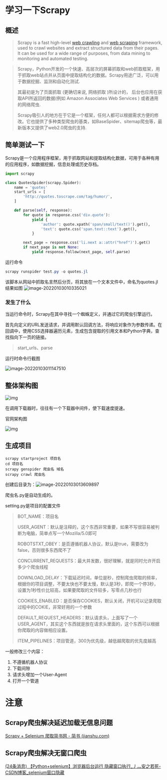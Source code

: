 # 学习一下Scrapy

## 概述

> Scrapy is a fast high-level [web crawling](https://en.wikipedia.org/wiki/Web_crawler) and [web scraping](https://en.wikipedia.org/wiki/Web_scraping) framework, used to crawl websites and extract structured data from their pages. It can be used for a wide range of purposes, from data mining to monitoring and automated testing.

> Scrapy，Python开发的一个快速、高层次的屏幕抓取和web抓取框架，用于抓取web站点并从页面中提取结构化的数据。Scrapy用途广泛，可以用于数据挖掘、监测和自动化测试.
>
> 其最初是为了页面抓取 (更确切来说, 网络抓取 )所设计的， 后台也应用在获取API所返回的数据(例如 Amazon Associates Web Services ) 或者通用的网络爬虫.
>
> Scrapy吸引人的地方在于它是一个框架，任何人都可以根据需求方便的修改。它也提供了多种类型爬虫的基类，如BaseSpider、sitemap爬虫等，最新版本又提供了web2.0爬虫的支持.

## 简单测试一下

Scrapy是一个应用程序框架，用于抓取网站和提取结构化数据，可用于各种有用的应用程序，如数据挖掘，信息处理或历史存档。

```python
import scrapy

class QuotesSpider(scrapy.Spider):
    name = 'quotes'
    start_urls = [
        'http://quotes.toscrape.com/tag/humor/',
    ]

    def parse(self, response):
        for quote in response.css('div.quote'):
            yield {
                'author': quote.xpath('span/small/text()').get(),
                'text': quote.css('span.text::text').get(),
            }

        next_page = response.css('li.next a::attr("href")').get()
        if next_page is not None:
            yield response.follow(next_page, self.parse)
```

运行命令

```powershell
scrapy runspider test.py -o quotes.jl
```

该脚本从网站中抓取名言然后分页，将其放在一个文本文件中，命名为quotes.jl
结果如图
![image-20220103010335021](C:\Users\LanT34m\AppData\Roaming\Typora\typora-user-images\image-20220103010335021.png)

### 发生了什么

当运行命令时，Scrapy在其中寻找一个蜘蛛定义，并通过它的爬虫引擎运行。

首先向定义的URL发送请求，并调用默认回调方法，将响应对象作为参数传递。在回调中，使用CSS选择器遍历元素，生成包含提取的引用文本和Python字典，查找指向下一页的链接。

> start_urls、parse

运行时命令行截图

![image-20220103011147510](C:\Users\LanT34m\AppData\Roaming\Typora\typora-user-images\image-20220103011147510.png)

## 整体架构图

![img](https://img-blog.csdnimg.cn/20200321114058862.png?x-oss-process=image/watermark,type_ZmFuZ3poZW5naGVpdGk,shadow_10,text_aHR0cHM6Ly9ibG9nLmNzZG4ubmV0L2NrNzg0MTAxNzc3,size_16,color_FFFFFF,t_70)

在调用下载器时，往往有一个下载器中间件，使下载速度提速。

官网架构图

![img](https://imgconvert.csdnimg.cn/aHR0cHM6Ly9zczIuYmFpZHUuY29tLzZPTllzamlwMFFJWjh0eWhucS9pdC91PTE3NzI5Mjc2NjMsMjU1MjMyNjEyOCZmbT0xNzMmYXBwPTQ5JmY9SlBFRw?x-oss-process=image/format,png)

## 生成项目

```
scrapy startproject 项目名
cd 项目名
scrapy genspider 爬虫名 域名
scrapy crawl 爬虫名
```

 创建后目录为：![image-20220103013609897](C:\Users\LanT34m\AppData\Roaming\Typora\typora-user-images\image-20220103013609897.png)

爬虫名.py是自动生成的。

setting.py是项目的配置文件

> BOT_NAME：项目名
>
> USER_AGENT：默认是注释的，这个东西非常重要，如果不写很容易被判断为电脑，简单点写一个Mozilla/5.0即可
>
> ROBOTSTXT_OBEY：是否遵循机器人协议，默认是true，需要改为false，否则很多东西爬不了
>
>  CONCURRENT_REQUESTS：最大并发数，很好理解，就是同时允许开启多少个爬虫线程
>
> DOWNLOAD_DELAY：下载延迟时间，单位是秒，控制爬虫爬取的频率，根据你的项目调整，不要太快也不要太慢，默认是3秒，即爬一个停3秒，设置为1秒性价比较高，如果要爬取的文件较多，写零点几秒也行
>
> COOKIES_ENABLED：是否保存COOKIES，默认关闭，开机可以记录爬取过程中的COKIE，非常好用的一个参数
>
> DEFAULT_REQUEST_HEADERS：默认请求头，上面写了一个USER_AGENT，其实这个东西就是放在请求头里面的，这个东西可以根据你爬取的内容做相应设置。
>
> ITEM_PIPELINES：项目管道，300为优先级，越低越爬取的优先度越高

一般修改三个内容：

1. 不遵循机器人协议
2. 下载间隙
3. 请求头增加一个User-Agent
4. 打开一个管道



# 注意

## Scrapy爬虫解决延迟加载无信息问题

[Scrapy + Selenium 爬取简书网 - 简书 (jianshu.com)](https://www.jianshu.com/p/1875bb03001c)

## Scrapy爬虫解决无窗口爬虫

[(24条消息) 【Python+selenium】浏览器后台运行 隐藏窗口执行_丿灬安之若死-CSDN博客_selenium窗口隐藏](https://blog.csdn.net/mp624183768/article/details/86755892)

